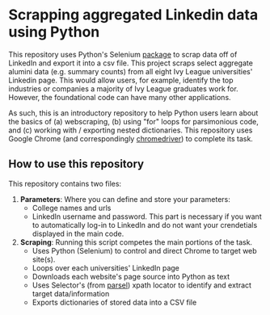 # Scrapping aggregated Linkedin data using Python
This repository uses Python's Selenium [package](https://selenium-python.readthedocs.io/) to scrap data off of LinkedIn and export it into a csv file. This project scraps select aggregate alumini data (e.g. summary counts) from all eight Ivy League universities' Linkedin page. This would allow users, for example, identify the top industries or companies a majority of Ivy League graduates work for. However, the foundational code can have many other applications. 

As such, this is an introductory repository to help Python users learn about the basics of (a) webscraping, (b) using "for" loops for parsimonious code, and (c) working with / exporting nested dictionaries. This repository uses Google Chrome (and correspondingly [chromedriver](https://chromedriver.chromium.org/)) to complete its task. 

## How to use this repository
This repository contains two files:

1. **Parameters**: Where you can define and store your parameters:
    + College names and urls
    + LinkedIn username and password. This part is necessary if you want to automatically log-in to LinkedIn and do not want your crendetials displayed in the main code.  
2. **Scraping**: Running this script competes the main portions of the task. 
    + Uses Python (Selenium) to control and direct Chrome to target web site(s).
    + Loops over each universities' LinkedIn page
    + Downloads each website's page source into Python as text
    + Uses Selector's (from [parsel](https://parsel.readthedocs.io/en/latest/)) xpath locator to identify and extract target data/information
    + Exports dictionaries of stored data into a CSV file
